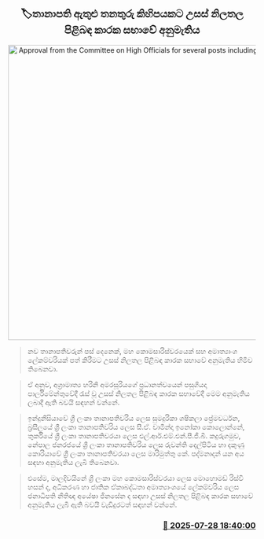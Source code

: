<p align='center'><b><h2 align='center' title='Approval from the Committee on High Officials for several posts including Ambassador'>🏷තානාපති ඇතුළු තනතුරු කිහිපයකට උසස් නිලතල පිළිබඳ කාරක සභාවේ අනුමැතිය</h2></b></p>
<p align='center'><img src='https://helakuru.sgp1.cdn.digitaloceanspaces.com/esana/images/lib/parliment-update-new-thumb[1].jpg' width='600' alt='Approval from the Committee on High Officials for several posts including Ambassador'></p>

> නව තානාපතිවරුන් පස් දෙනෙක්, මහ කොමසාරිස්වරයෙක් සහ අමාත්‍යාංශ ලේකම්වරියක් පත් කිරීමට උසස් නිලතල පිළිබඳ කාරක සභාවේ අනුමැතිය හිමිව තිබෙනවා.

> ඒ අනුව, අග්‍රාමාත්‍ය හරිනි අමරසූරියගේ ප්‍රධානත්වයෙන් පසුගියදා පාර්ලිමේන්තුවේදී රැස් වූ උසස් නිලතල පිළිබඳ කාරක සභාවේදී මෙම අනුමැතිය ලබාදී ඇති බවයි සඳහන් වන්නේ.

> ඉන්දුනීසියාවේ ශ්‍රී ලංකා තානාපතිවරිය ලෙස සුමදුරිකා ශෂිකලා ප්‍රේමවර්ධන, බ්‍රසීලයේ ශ්‍රී ලංකා තානාපතිවරිය ලෙස සී.ඒ. චාමින්දා ඉනෝකා කොලොන්නේ, තුර්කියේ ශ්‍රී ලංකා තානාපතිවරයා ලෙස එල්.ආර්.එම්.එන්.පී.ජී.බී. කදුරුගමුව, නේපාල ජනරජයේ ශ්‍රී ලංකා තානාපතිවරිය ලෙස රුවන්ති දෙල්පිටිය හා දකුණු කොරියාවේ ශ්‍රී ලංකා තානාපතිවරයා ලෙස මාරිමුත්තු කේ. පද්මනාදන් යන අය‍ සඳහා අනුමැතිය ලැබී තිබෙනවා.

> එසේම, මාලදිවයිනේ ශ්‍රී ලංකා මහ කොමසාරිස්වරයා ලෙස මොහොමඩ් රිස්වි හසන් ද, අධිකරණ හා ජාතික ඒකාබද්ධතා අමාත්‍යාංශයේ ලේකම්වරිය ලෙස ජනාධිපති නීතිඥ අයේෂා ජිනසේන ද සඳහා උසස් නිලතල පිළිබඳ කාරක සභාවේ අනුමැතිය ලැබී ඇති බවයි වැඩිදුරටත් සඳහන් වන්නේ.



<h3 align='right'><a href='https://www.helakuru.lk/esana/p/112232/'>📅 2025-07-28 18:40:00</a></h3>
